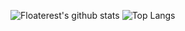 ![Floaterest's github stats](https://github-readme-stats-anuraghazra1.vercel.app/api?username=floaterest&show_icons=true&hide_border=true&count_private=true&include_all_commits=true&bg_color=0D1117&title_color=39c5bb&text_color=eeeeee&icon_color=39c5bb)
![Top Langs](https://github-readme-stats.vercel.app/api/top-langs/?username=floaterest&langs_count=10&hide_border=true&layout=compact&bg_color=0D1117&title_color=39c5bb&text_color=eeeeee)
